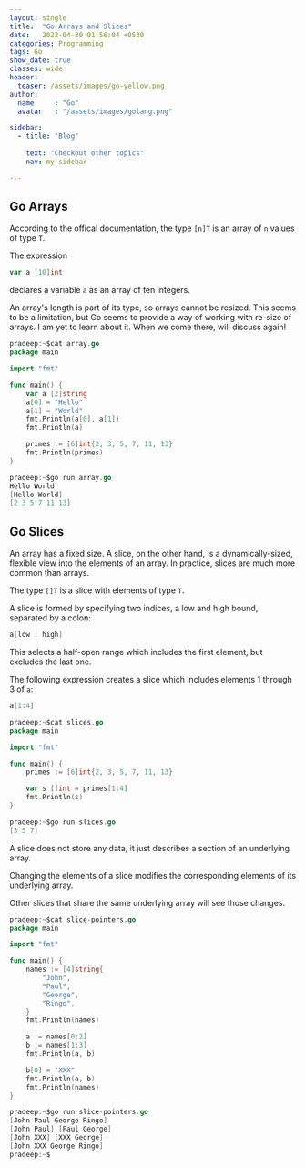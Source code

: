 ```yaml
---
layout: single
title:  "Go Arrays and Slices"
date:   2022-04-30 01:56:04 +0530
categories: Programming
tags: Go
show_date: true
classes: wide
header:
  teaser: /assets/images/go-yellow.png
author:
  name     : "Go"
  avatar   : "/assets/images/golang.png"

sidebar:
  - title: "Blog"
   
    text: "Checkout other topics"
    nav: my-sidebar

---
```




## Go Arrays

According to the offical documentation, the type `[n]T` is an array of `n` values of type `T`.

The expression

```go
var a [10]int
```

declares a variable `a` as an array of ten integers.

An array's length is part of its type, so arrays cannot be resized. This seems to be a limitation, but Go seems to provide a  way of working with re-size of arrays. I am yet to learn about it. When we come there, will discuss again!

```go
pradeep:~$cat array.go 
package main

import "fmt"

func main() {
	var a [2]string
	a[0] = "Hello"
	a[1] = "World"
	fmt.Println(a[0], a[1])
	fmt.Println(a)

	primes := [6]int{2, 3, 5, 7, 11, 13}
	fmt.Println(primes)
}
```

```go
pradeep:~$go run array.go 
Hello World
[Hello World]
[2 3 5 7 11 13]
```

## Go Slices

An array has a fixed size. A slice, on the other hand, is a dynamically-sized, flexible view into the elements of an array. In practice, slices are much more common than arrays.

The type `[]T` is a slice with elements of type `T`.

A slice is formed by specifying two indices, a low and high bound, separated by a colon:

```go
a[low : high]
```

This selects a half-open range which includes the first element, but excludes the last one.

The following expression creates a slice which includes elements 1 through 3 of  `a`:

```go
a[1:4]
```

```go
pradeep:~$cat slices.go 
package main

import "fmt"

func main() {
	primes := [6]int{2, 3, 5, 7, 11, 13}

	var s []int = primes[1:4]
	fmt.Println(s)
}

```



```go
pradeep:~$go run slices.go 
[3 5 7]
```

A slice does not store any data, it just describes a section of an underlying array.

Changing the elements of a slice modifies the corresponding elements of its underlying array.

Other slices that share the same underlying array will see those changes.



```go
pradeep:~$cat slice-pointers.go 
package main

import "fmt"

func main() {
	names := [4]string{
		"John",
		"Paul",
		"George",
		"Ringo",
	}
	fmt.Println(names)

	a := names[0:2]
	b := names[1:3]
	fmt.Println(a, b)

	b[0] = "XXX"
	fmt.Println(a, b)
	fmt.Println(names)
}
```

```go
pradeep:~$go run slice-pointers.go 
[John Paul George Ringo]
[John Paul] [Paul George]
[John XXX] [XXX George]
[John XXX George Ringo]
pradeep:~$
```

